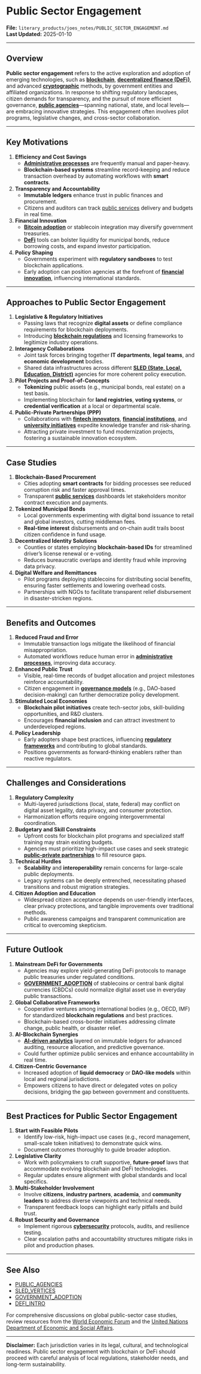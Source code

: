 # Public Sector Engagement

**File:** `literary_products/joes_notes/PUBLIC_SECTOR_ENGAGEMENT.md`\
**Last Updated:** 2025-01-10

***

## Overview

**Public sector engagement** refers to the active exploration and adoption of emerging technologies, such as [**blockchain**](BITCOIN_BASICS.md), [**decentralized finance (DeFi)**](../CRYPTO/DEFI_INTRO.md), and advanced [**cryptographic**](../CRYPTO/CRYPTOGRAPHY_BASICS.md) methods, by government entities and affiliated organizations. In response to shifting regulatory landscapes, citizen demands for transparency, and the pursuit of more efficient governance, [**public agencies**](PUBLIC_AGENCIES.md)—spanning national, state, and local levels—are embracing innovative strategies. This engagement often involves pilot programs, legislative changes, and cross-sector collaboration.

***

## Key Motivations

1. **Efficiency and Cost Savings**
   * [**Administrative processes**](ADMINISTRATIVE_PROCESSES.md) are frequently manual and paper-heavy.
   * **Blockchain-based systems** streamline record-keeping and reduce transaction overhead by automating workflows with **smart contracts**.
2. **Transparency and Accountability**
   * **Immutable ledgers** enhance trust in public finances and procurement.
   * Citizens and auditors can track [public services](PUBLIC_SERVICES.md) delivery and budgets in real time.
3. **Financial Innovation**
   * [**Bitcoin adoption**](GOVERNMENT_ADOPTION.md) or stablecoin integration may diversify government treasuries.
   * [**DeFi**](../CRYPTO/DEFI_INTRO.md) tools can bolster liquidity for municipal bonds, reduce borrowing costs, and expand investor participation.
4. **Policy Shaping**
   * Governments experiment with **regulatory sandboxes** to test blockchain applications.
   * Early adoption can position agencies at the forefront of [**financial innovation**](../STRATEGY/FINANCIAL_INNOVATION.md), influencing international standards.

***

## Approaches to Public Sector Engagement

1. **Legislative & Regulatory Initiatives**
   * Passing laws that recognize **digital assets** or define compliance requirements for blockchain deployments.
   * Introducing [**blockchain regulations**](../../../literary_products/joes_notes/BLOCKCHAIN_REGULATIONS.md) and licensing frameworks to legitimize industry operations.
2. **Interagency Collaborations**
   * Joint task forces bringing together **IT departments**, **legal teams**, and **economic development** bodies.
   * Shared data infrastructures across different [**SLED (State, Local, Education, District)**](SLED_VERTICES.md) agencies for more coherent policy execution.
3. **Pilot Projects and Proof-of-Concepts**
   * **Tokenizing** public assets (e.g., municipal bonds, real estate) on a test basis.
   * Implementing blockchain for **land registries**, **voting systems**, or **credential verification** at a local or departmental scale.
4. **Public-Private Partnerships (PPP)**
   * Collaborations with [**fintech innovators**](../../../literary_products/joes_notes/FINTECH_INNOVATORS.md), [**financial institutions**](../STRATEGY/FINANCIAL_INSTITUTIONS.md), and [**university initiatives**](UNIVERSITY_INITIATIVES.md) expedite knowledge transfer and risk-sharing.
   * Attracting private investment to fund modernization projects, fostering a sustainable innovation ecosystem.

***

## Case Studies

1. **Blockchain-Based Procurement**
   * Cities adopting **smart contracts** for bidding processes see reduced corruption risk and faster approval times.
   * Transparent [**public services**](PUBLIC_SERVICES.md) dashboards let stakeholders monitor contract execution and payments.
2. **Tokenized Municipal Bonds**
   * Local governments experimenting with digital bond issuance to retail and global investors, cutting middleman fees.
   * **Real-time interest** disbursements and on-chain audit trails boost citizen confidence in fund usage.
3. **Decentralized Identity Solutions**
   * Counties or states employing **blockchain-based IDs** for streamlined driver’s license renewal or e-voting.
   * Reduces bureaucratic overlaps and identity fraud while improving data privacy.
4. **Digital Welfare and Remittances**
   * Pilot programs deploying stablecoins for distributing social benefits, ensuring faster settlements and lowering overhead costs.
   * Partnerships with NGOs to facilitate transparent relief disbursement in disaster-stricken regions.

***

## Benefits and Outcomes

1. **Reduced Fraud and Error**
   * Immutable transaction logs mitigate the likelihood of financial misappropriation.
   * Automated workflows reduce human error in [**administrative processes**](ADMINISTRATIVE_PROCESSES.md), improving data accuracy.
2. **Enhanced Public Trust**
   * Visible, real-time records of budget allocation and project milestones reinforce accountability.
   * Citizen engagement in [**governance models**](../AI/GOVERNANCE_MODELS.md) (e.g., DAO-based decision-making) can further democratize policy development.
3. **Stimulated Local Economies**
   * **Blockchain pilot initiatives** create tech-sector jobs, skill-building opportunities, and R\&D clusters.
   * Encourages **financial inclusion** and can attract investment to underdeveloped regions.
4. **Policy Leadership**
   * Early adopters shape best practices, influencing [**regulatory frameworks**](REGULATORY_FRAMEWORKS.md) and contributing to global standards.
   * Positions governments as forward-thinking enablers rather than reactive regulators.

***

## Challenges and Considerations

1. **Regulatory Complexity**
   * Multi-layered jurisdictions (local, state, federal) may conflict on digital asset legality, data privacy, and consumer protection.
   * Harmonization efforts require ongoing intergovernmental coordination.
2. **Budgetary and Skill Constraints**
   * Upfront costs for blockchain pilot programs and specialized staff training may strain existing budgets.
   * Agencies must prioritize high-impact use cases and seek strategic [**public-private partnerships**](../STRATEGY/INNOVATIONS_IN_PUBLIC_SECTOR.md) to fill resource gaps.
3. **Technical Hurdles**
   * **Scalability** and **interoperability** remain concerns for large-scale public deployments.
   * Legacy systems can be deeply entrenched, necessitating phased transitions and robust migration strategies.
4. **Citizen Adoption and Education**
   * Widespread citizen acceptance depends on user-friendly interfaces, clear privacy protections, and tangible improvements over traditional methods.
   * Public awareness campaigns and transparent communication are critical to overcoming skepticism.

***

## Future Outlook

1. **Mainstream DeFi for Governments**
   * Agencies may explore yield-generating DeFi protocols to manage public treasuries under regulated conditions.
   * [**GOVERNMENT\_ADOPTION**](GOVERNMENT_ADOPTION.md) of stablecoins or central bank digital currencies (CBDCs) could normalize digital asset use in everyday public transactions.
2. **Global Collaborative Frameworks**
   * Cooperative ventures among international bodies (e.g., OECD, IMF) for standardized **blockchain regulations** and best practices.
   * Blockchain-based cross-border initiatives addressing climate change, public health, or disaster relief.
3. **AI-Blockchain Synergies**
   * [**AI-driven analytics**](../STRATEGY/TECH_INNOVATION.md#artificial-intelligence-and-machine-learning) layered on immutable ledgers for advanced auditing, resource allocation, and predictive governance.
   * Could further optimize public services and enhance accountability in real time.
4. **Citizen-Centric Governance**
   * Increased adoption of **liquid democracy** or **DAO-like models** within local and regional jurisdictions.
   * Empowers citizens to have direct or delegated votes on policy decisions, bridging the gap between government and constituents.

***

## Best Practices for Public Sector Engagement

1. **Start with Feasible Pilots**
   * Identify low-risk, high-impact use cases (e.g., record management, small-scale token initiatives) to demonstrate quick wins.
   * Document outcomes thoroughly to guide broader adoption.
2. **Legislative Clarity**
   * Work with policymakers to craft supportive, **future-proof** laws that accommodate evolving blockchain and DeFi technologies.
   * Regular updates ensure alignment with global standards and local specifics.
3. **Multi-Stakeholder Involvement**
   * Involve **citizens**, **industry partners**, **academia**, and **community leaders** to address diverse viewpoints and technical needs.
   * Transparent feedback loops can highlight early pitfalls and build trust.
4. **Robust Security and Governance**
   * Implement rigorous [**cybersecurity**](../../../literary_products/joes_notes/BLOCKCHAIN_SECURITY.md) protocols, audits, and resilience testing.
   * Clear escalation paths and accountability structures mitigate risks in pilot and production phases.

***

## See Also

* [PUBLIC\_AGENCIES](PUBLIC_AGENCIES.md)
* [SLED\_VERTICES](SLED_VERTICES.md)
* [GOVERNMENT\_ADOPTION](GOVERNMENT_ADOPTION.md)
* [DEFI\_INTRO](../CRYPTO/DEFI_INTRO.md)

For comprehensive discussions on global public-sector case studies, review resources from the [World Economic Forum](https://www.weforum.org/) and the [United Nations Department of Economic and Social Affairs](https://www.un.org/development/desa/en/).

***

**Disclaimer:** Each jurisdiction varies in its legal, cultural, and technological readiness. Public sector engagement with blockchain or DeFi should proceed with careful analysis of local regulations, stakeholder needs, and long-term sustainability.
